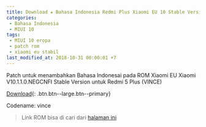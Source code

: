 ```yaml
---
title: Download ★ Bahasa Indonesia Redmi Plus Xiaomi EU 10 Stable Version ★ Patch File
categories:
 - Bahasa Indonesia
 - MIUI 10
tags:
 - MIUI 10 eropa 
 - patch rom
 - xiaomi eu stabil
last_modified_at: 2018-10-31 06:00:01 +7
---
```

Patch untuk menambahkan Bahasa Indonesai pada ROM Xiaomi EU Xiaomi V10.1.1.0.NEGCNFI Stable Version untuk Redmi 5 Plus (VINCE)

[Download](/dl/drive?size=1,81GB&id=1fUqq1cSdqb4hw_8UKOMcKJGcknge3Vrw&name=Patch-BI_xiaomi.eu_multi_HM5Plus_V10.1.1.0.NEGCNFI_v10-7.1_FenFren.zip){: .btn.btn--large.btn--primary}

Codename: vince
> Link ROM bisa di cari dari [halaman ini](/dl/afh?fid=11410932744536987046&name=xiaomi.eu_multi_HM5Plus_V10.1.1.0.NEGCNFI_v10-7.1.zip&size=1.2GB)
